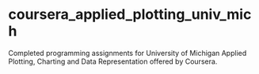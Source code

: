 # coursera_applied_plotting_univ_mich
Completed programming assignments for University of Michigan Applied Plotting, Charting and Data Representation offered by Coursera.
